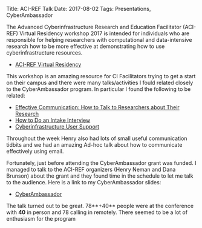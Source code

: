 Title: ACI-REF Talk
Date: 2017-08-02
Tags: Presentations, CyberAmbassador

The Advanced Cyberinfrastructure Research and Education Facilitator (ACI-REF) Virtual Residency workshop 2017 is intended for individuals who are responsible for helping researchers with computational and data-intensive research how to be more effective at demonstrating how to use cyberinfrastructure resources.

- [ACI-REF Virtual Residency](//www.oscer.ou.edu/acirefvirtres2017.php)

This workshop is an amazing resource for CI Facilitators trying to get a start on their campus and there were many talks/activities I fould related closely to the CyberAmbassador program.  In particular I found the following to be related:

- [Effective Communication: How to Talk to Researchers about Their Research](//www.oscer.ou.edu/acirefvirtres2017_talk_effectivecommunication_neeman_20170731.pdf)
- [How to Do an Intake Interview](//www.oscer.ou.edu/acirefvirtres2017_talk_effectivecommunication_neeman_20170731.pdf)
- [Cyberinfrastructure User Support](//www.oscer.ou.edu/acirefvirtres2017_talk_ciusersupport_colbry_20170803.pdf)

Throughout the week Henry also had lots of small useful communication tidbits and we had an amazing Ad-hoc talk about how to communicate effectively using email.  

Fortunately, just before attending the CyberAmbassador grant was funded.  I managed to talk to the ACI-REF organizers (Henry Neman and Dana Brunson) about the grant and they found time in the schedule to let me talk to the audience.  Here is a link to my CyberAmbassador slides:

- [CyberAmbassador](//www.oscer.ou.edu/acirefvirtres2017_talk_cyberambassadors_colbry_20170802.pdf)

The talk turned out to be great.  78**+40** people were at the conference with **40** in person and 78 calling in remotely. There seemed to be a lot of enthusiasm for the program  
